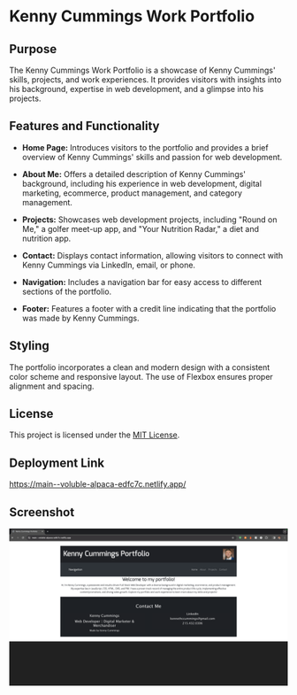 # Kenny Cummings Work Portfolio

## Purpose

The Kenny Cummings Work Portfolio is a showcase of Kenny Cummings' skills, projects, and work experiences. It provides visitors with insights into his background, expertise in web development, and a glimpse into his projects.

## Features and Functionality

- **Home Page:** Introduces visitors to the portfolio and provides a brief overview of Kenny Cummings' skills and passion for web development.

- **About Me:** Offers a detailed description of Kenny Cummings' background, including his experience in web development, digital marketing, ecommerce, product management, and category management.

- **Projects:** Showcases web development projects, including "Round on Me," a golfer meet-up app, and "Your Nutrition Radar," a diet and nutrition app.

- **Contact:** Displays contact information, allowing visitors to connect with Kenny Cummings via LinkedIn, email, or phone.

- **Navigation:** Includes a navigation bar for easy access to different sections of the portfolio.

- **Footer:** Features a footer with a credit line indicating that the portfolio was made by Kenny Cummings.

## Styling

The portfolio incorporates a clean and modern design with a consistent color scheme and responsive layout. The use of Flexbox ensures proper alignment and spacing.

## License

This project is licensed under the [MIT License](LICENSE).

## Deployment Link

https://main--voluble-alpaca-edfc7c.netlify.app/

## Screenshot

<img src="./public/assets/images/kenny-cummings-work-portfolio-homepage.png" alt="Screenshot of homepage">

